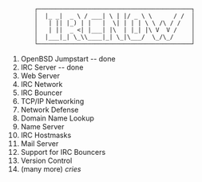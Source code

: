 ```
       ┌───────────────────────────────────────────┐
       │  |_ _|  _ \ / ___| \ | |/ _ \ \      / /  │
       │   | || |_) | |   |  \| | | | \ \ /\ / /   │
       │   | ||  _ <| |___| |\  | |_| |\ V  V /    │
       │  |___|_| \_\\____|_| \_|\___/  \_/\_/     │
       └───────────────────────────────────────────┘
```

1. OpenBSD Jumpstart -- done
2. IRC Server -- done
3. Web Server
4. IRC Network
5. IRC Bouncer
6. TCP/IP Networking
7. Network Defense
8. Domain Name Lookup
9. Name Server
10. IRC Hostmasks
11. Mail Server
12. Support for IRC Bouncers
13. Version Control
14. (many more) *cries*
